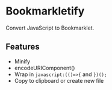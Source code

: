 # Bookmarkletify

Convert JavaScript to Bookmarklet.

## Features

- Minify
- encodeURIComponent()
- Wrap in `javascript:(()=>{` and `})();`
- Copy to clipboard or create new file
